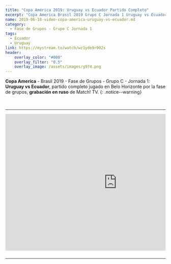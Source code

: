```yaml
---
title: "Copa América 2019: Uruguay vs Ecuador Partido Completo"
excerpt: "Copa America Brasil 2019 Grupo C Jornada 1 Uruguay vs Ecuador Partido Completo"
name: 2019-06-18-video-copa-america-uruguay-vs-ecuador.md
category:
  - Fase de Grupos - Grupo C Jornada 1
tags:
  - Ecuador
  - Uruguay 
link: https://mystream.to/watch/wz1yde9r902s
header:
    overlay_color: "#000"
    overlay_filter: "0.5"
    overlay_image: /assets/images/g974.png
---
```


**Copa America** - Brasil 2019 - Fase de Grupos - Grupo C - Jornada 1: **Uruguay vs Ecuador**, partido completo jugado en Belo Horizonte por la fase de grupos, **grabación en ruso** de Match! TV.
{: .notice--warning}

<style>
	td {
	padding: 0;
	border-bottom: 0;
}
</style>

<br>
<div id="media">
	<center>
		<table>
			<tbody>
  				<tr>
					<td height="13" width="21" background="{{ site.url }}/{{ site.baseurl }}/assets/images/12421152032.png"></td>
					<td height="13" background="{{ site.url }}/{{ site.baseurl }}/assets/images/55452124552.png"></td>
					<td height="13" width="21" background="{{ site.url }}/{{ site.baseurl }}/assets/images/45454787.png"></td>
  				</tr>
				<tr>
					<td width="21" background="{{ site.url }}/{{ site.baseurl }}/assets/images/21210212120.png"></td>
					<td>
						<iframe src="https://embed.mystream.to/wz1yde9r902s" scrolling="no" frameborder="0" width="700" height="430" allowfullscreen="true" webkitallowfullscreen="true" mozallowfullscreen="true"></iframe>
					</td>
    					<td width="21" background="{{ site.url }}/{{ site.baseurl }}/assets/images/203233451.png"></td>
  				</tr>
				<tr>
    					<td height="17" width="21" background="{{ site.url }}/{{ site.baseurl }}/assets/images/23121542.png"></td>
    					<td height="17" background="{{ site.url }}/{{ site.baseurl }}/assets/images/12345456.png"></td>
    					<td height="25" width="21" background="{{ site.url }}/{{ site.baseurl }}/assets/images/2656564.png"></td>
  				</tr>
			</tbody>
		</table>
	</center>
</div>
 
